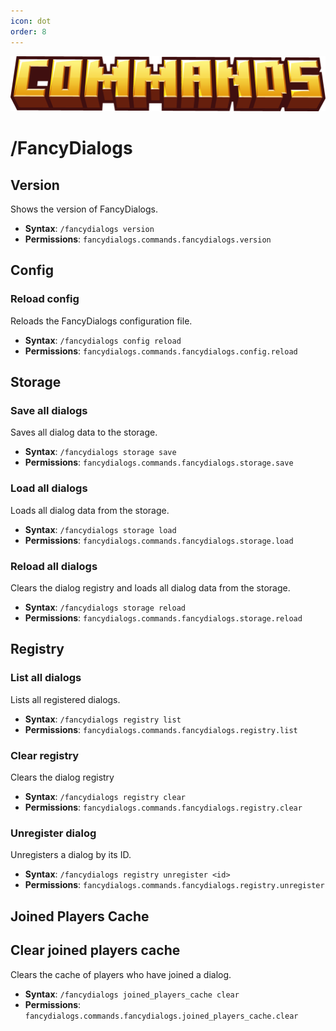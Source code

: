 ```yaml
---
icon: dot
order: 8
---
```


![](../../static/commands.png)

# /FancyDialogs

## Version

Shows the version of FancyDialogs.

- **Syntax**: `/fancydialogs version`
- **Permissions**: `fancydialogs.commands.fancydialogs.version`

## Config

### Reload config

Reloads the FancyDialogs configuration file.

- **Syntax**: `/fancydialogs config reload`
- **Permissions**: `fancydialogs.commands.fancydialogs.config.reload`

## Storage

### Save all dialogs

Saves all dialog data to the storage.

- **Syntax**: `/fancydialogs storage save`
- **Permissions**: `fancydialogs.commands.fancydialogs.storage.save`

### Load all dialogs

Loads all dialog data from the storage.

- **Syntax**: `/fancydialogs storage load`
- **Permissions**: `fancydialogs.commands.fancydialogs.storage.load`

### Reload all dialogs

Clears the dialog registry and loads all dialog data from the storage.

- **Syntax**: `/fancydialogs storage reload`
- **Permissions**: `fancydialogs.commands.fancydialogs.storage.reload`

## Registry

### List all dialogs

Lists all registered dialogs.

- **Syntax**: `/fancydialogs registry list`
- **Permissions**: `fancydialogs.commands.fancydialogs.registry.list`

### Clear registry

Clears the dialog registry

- **Syntax**: `/fancydialogs registry clear`
- **Permissions**: `fancydialogs.commands.fancydialogs.registry.clear`

### Unregister dialog

Unregisters a dialog by its ID.

- **Syntax**: `/fancydialogs registry unregister <id>`
- **Permissions**: `fancydialogs.commands.fancydialogs.registry.unregister`

## Joined Players Cache

## Clear joined players cache

Clears the cache of players who have joined a dialog.

- **Syntax**: `/fancydialogs joined_players_cache clear`
- **Permissions**: `fancydialogs.commands.fancydialogs.joined_players_cache.clear`
